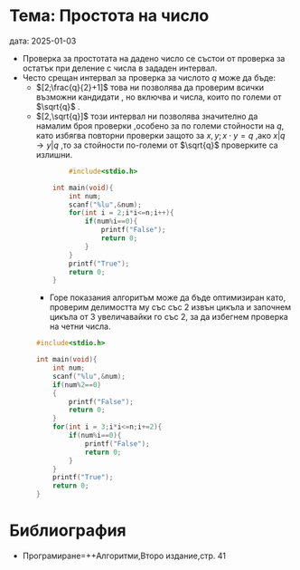# Тема: Простота на число
дата: 2025-01-03

- Проверка за простотата на дадено число се състои от проверка за остатък при деление с числа в зададен интервал.
- Често срещан интервал за проверка за числото $q$ може да бъде:
	- $[2;\frac{q}{2}+1]$ това ни позволява да проверим всички възможни кандидати , но включва и числа, които по големи от $\sqrt{q}$ .
	- $[2,\sqrt{q}]$ този интервал ни позволява значително да намалим броя проверки ,особено за по големи стойности на $q$, като избягва повторни проверки защото за $x,y;x\cdot y =q$ ,ако $x|q \rightarrow y|q$ ,то за стойности по-големи от $\sqrt{q}$ проверките са излишни.
		```c
				#include<stdio.h>
		
			int main(void){
				int num;
				scanf("%lu",&num);
				for(int i = 2;i*i<=n;i++){
					if(num%i==0){
						printf("False");
						return 0;
					}
				}
				printf("True");
				return 0;
			}
		```
		- Горе показания алгоритъм може да бъде оптимизиран като, проверим делимостта му със със 2 извън цикъла и започнем цикъла от 3 увеличавайки го със 2, за да избегнем проверка на четни числа.
		```c
		#include<stdio.h>
		
		int main(void){
			int num;
			scanf("%lu",&num);
			if(num%2==0)
			{
				printf("False");
				return 0;
			}
			for(int i = 3;i*i<=n;i+=2){
				if(num%i==0){
					printf("False");
					return 0;
				}
			}
			printf("True");
			return 0;
		}
		```
# Библиография 
- Програмиране=++Алгоритми,Второ издание,стр. 41
